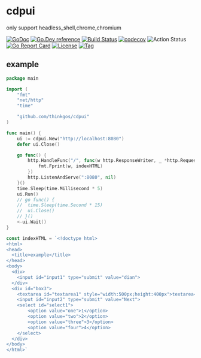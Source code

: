 # cdpui

only support headless_shell,chrome,chromium

[![GoDoc](https://godoc.org/github.com/thinkgos/cdpui?status.svg)](https://godoc.org/github.com/thinkgos/cdpui)
[![Go.Dev reference](https://img.shields.io/badge/go.dev-reference-blue?logo=go&logoColor=white)](https://pkg.go.dev/github.com/thinkgos/cdpui?tab=doc)
[![Build Status](https://www.travis-ci.org/thinkgos/cdpui.svg?branch=master)](https://www.travis-ci.org/thinkgos/cdpui)
[![codecov](https://codecov.io/gh/thinkgos/cdpui/branch/master/graph/badge.svg)](https://codecov.io/gh/thinkgos/cdpui)
![Action Status](https://github.com/thinkgos/cdpui/workflows/Go/badge.svg)
[![Go Report Card](https://goreportcard.com/badge/github.com/thinkgos/cdpui)](https://goreportcard.com/report/github.com/thinkgos/cdpui)
[![License](https://img.shields.io/github/license/thinkgos/cdpui)](https://github.com/thinkgos/cdpui/raw/master/LICENSE)
[![Tag](https://img.shields.io/github/v/tag/thinkgos/cdpui)](https://github.com/thinkgos/cdpui/tags)

## example 

```go
package main

import (
	"fmt"
	"net/http"
	"time"

	"github.com/thinkgos/cdpui"
)

func main() {
	ui := cdpui.New("http://localhost:8080")
	defer ui.Close()

	go func() {
		http.HandleFunc("/", func(w http.ResponseWriter, _ *http.Request) {
			fmt.Fprint(w, indexHTML)
		})
		http.ListenAndServe(":8080", nil)
	}()
	time.Sleep(time.Millisecond * 5)
	ui.Run()
	// go func() {
	// 	time.Sleep(time.Second * 15)
	// 	ui.Close()
	// }()
	<-ui.Wait()
}

const indexHTML = `<!doctype html>
<html>
<head>
  <title>example</title>
</head>
<body>
  <div>
	<input id="input1" type="submit" value="dian">
  </div>
  <div id="box3">
	<textarea id="textarea1" style="width:500px;height:400px">textarea</textarea><br><br>
	<input id="input2" type="submit" value="Next">
	<select id="select1">
		<option value="one">1</option>
		<option value="two">2</option>
		<option value="three">3</option>
		<option value="four">4</option>
	</select>
  </div>
</body>
</html>`

```

